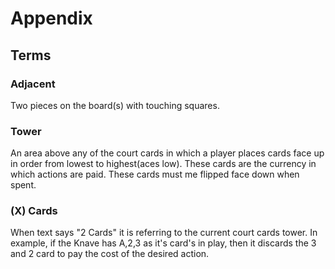 
# Appendix

## Terms

### Adjacent
Two pieces on the board(s) with touching squares.

### Tower
An area above any of the court cards in which a player places cards face up in order from lowest to highest(aces low). These cards are the currency in which actions are paid. These cards must me flipped face down when spent.

### (X) Cards
When text says "2 Cards" it is referring to the current court cards tower. In example, if the Knave has A,2,3 as it's card's in play, then it discards the 3 and 2 card to pay the cost of the desired action.
